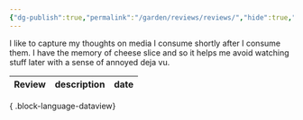 ```yaml
---
{"dg-publish":true,"permalink":"/garden/reviews/reviews/","hide":true,"hideInGraph":true,"created":"2024-10-21T23:41:26.866+01:00","updated":"2024-10-22T01:02:26.574+01:00"}
---
```



I like to capture my thoughts on media I consume shortly after I consume them. I have the memory of cheese slice and so it helps me avoid watching stuff later with a sense of annoyed deja vu.

| Review | description | date |
| ------ | ----------- | ---- |

{ .block-language-dataview}